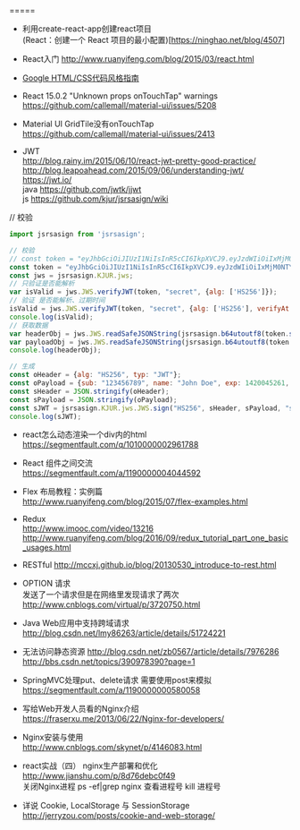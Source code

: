 
=====

- 利用create-react-app创建react项目<br>
(React：创建一个 React 项目的最小配置)[https://ninghao.net/blog/4507]
- React入门
http://www.ruanyifeng.com/blog/2015/03/react.html

- [Google HTML/CSS代码风格指南](http://iischajn.github.io/trans/htmlcss-guide/#Indentation)

- React 15.0.2 "Unknown props onTouchTap" warnings <br>
https://github.com/callemall/material-ui/issues/5208

- Material UI GridTile没有onTouchTap<br>
https://github.com/callemall/material-ui/issues/2413

- JWT<br>
http://blog.rainy.im/2015/06/10/react-jwt-pretty-good-practice/<br>
http://blog.leapoahead.com/2015/09/06/understanding-jwt/<br>
https://jwt.io/<br>
java https://github.com/jwtk/jjwt<br>
js https://github.com/kjur/jsrsasign/wiki<br>

// 校验
``` javascript
import jsrsasign from 'jsrsasign';

// 校验
// const token = "eyJhbGciOiJIUzI1NiIsInR5cCI6IkpXVCJ9.eyJzdWIiOiIxMjM0NTY3ODkwIiwibmFtZSI6IkpvaG4gRG9lIiwiYWRtaW4iOnRydWV9.TJVA95OrM7E2cBab30RMHrHDcEfxjoYZgeFONFh7HgQ";
const token = "eyJhbGciOiJIUzI1NiIsInR5cCI6IkpXVCJ9.eyJzdWIiOiIxMjM0NTY3ODkiLCJuYW1lIjoiSm9obiBEb2UiLCJleHAiOjE0MjAwNDUyNjEsImFkbWluIjp0cnVlfQ.Uyn5F42wOMwgkzU15h2BVdcBtkmHfHfp_IYr2k3OCIM";
const jws = jsrsasign.KJUR.jws;
// 只验证是否能解析
var isValid = jws.JWS.verifyJWT(token, "secret", {alg: ['HS256']});
// 验证 是否能解析、过期时间
isValid = jws.JWS.verifyJWT(token, "secret", {alg: ['HS256'], verifyAt: jws.IntDate.get('20160601000000Z')});
console.log(isValid);
// 获取数据
var headerObj = jws.JWS.readSafeJSONString(jsrsasign.b64utoutf8(token.split(".")[0]));
var payloadObj = jws.JWS.readSafeJSONString(jsrsasign.b64utoutf8(token.split(".")[1]));
console.log(headerObj);

// 生成
const oHeader = {alg: "HS256", typ: "JWT"};
const oPayload = {sub: "123456789", name: "John Doe", exp: 1420045261, admin: true};
const sHeader = JSON.stringify(oHeader);
const sPayload = JSON.stringify(oPayload);
const sJWT = jsrsasign.KJUR.jws.JWS.sign("HS256", sHeader, sPayload, "secret");
console.log(sJWT);
```

- react怎么动态渲染一个div内的html<br>
https://segmentfault.com/q/1010000002961788

- React 组件之间交流<br>
https://segmentfault.com/a/1190000004044592

- Flex 布局教程：实例篇<br>
http://www.ruanyifeng.com/blog/2015/07/flex-examples.html

- Redux<br>
http://www.imooc.com/video/13216<br>
http://www.ruanyifeng.com/blog/2016/09/redux_tutorial_part_one_basic_usages.html<br>

- RESTful
http://mccxj.github.io/blog/20130530_introduce-to-rest.html<br>

- OPTION 请求<br>
发送了一个请求但是在网络里发现请求了两次
http://www.cnblogs.com/virtual/p/3720750.html<br>

-  Java Web应用中支持跨域请求<br>
http://blog.csdn.net/lmy86263/article/details/51724221<br>

- 无法访问静态资源
http://blog.csdn.net/zb0567/article/details/7976286<br>
http://bbs.csdn.net/topics/390978390?page=1<br>

- SpringMVC处理put、delete请求
需要使用post来模拟<br>
https://segmentfault.com/a/1190000000580058<br>

- 写给Web开发人员看的Nginx介绍<br>
https://fraserxu.me/2013/06/22/Nginx-for-developers/<br>

- Nginx安装与使用<br>
http://www.cnblogs.com/skynet/p/4146083.html<br>

- react实战（四） nginx生产部署和优化<br>
http://www.jianshu.com/p/8d76debc0f49<br>
关闭Nginx进程
ps -ef|grep nginx 查看进程号
kill 进程号


- 详说 Cookie, LocalStorage 与 SessionStorage
http://jerryzou.com/posts/cookie-and-web-storage/
